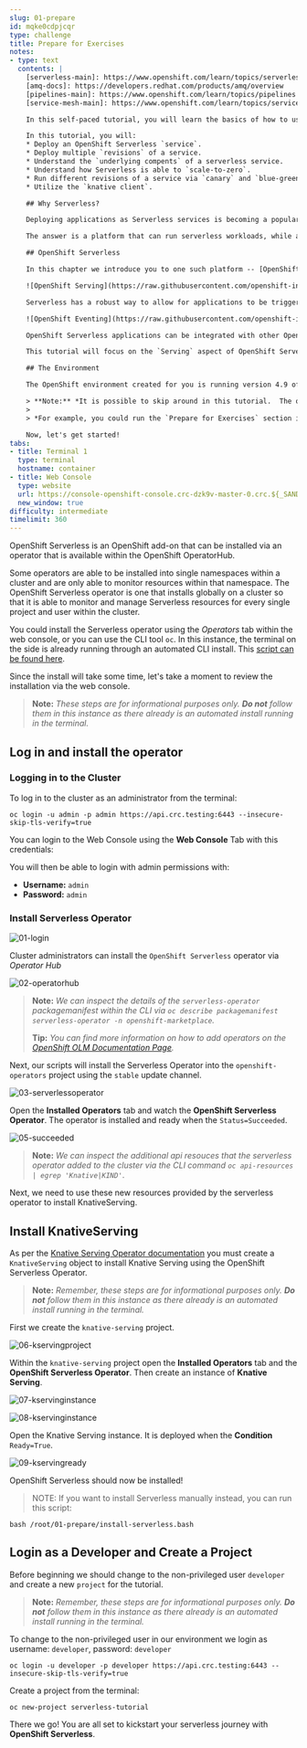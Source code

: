 ```yaml
---
slug: 01-prepare
id: mqke0cdpjcqr
type: challenge
title: Prepare for Exercises
notes:
- type: text
  contents: |
    [serverless-main]: https://www.openshift.com/learn/topics/serverless
    [amq-docs]: https://developers.redhat.com/products/amq/overview
    [pipelines-main]: https://www.openshift.com/learn/topics/pipelines
    [service-mesh-main]: https://www.openshift.com/learn/topics/service-mesh

    In this self-paced tutorial, you will learn the basics of how to use OpenShift Serverless, which provides a development model to remove the overhead of server provisioning and maintenance from the developer.

    In this tutorial, you will:
    * Deploy an OpenShift Serverless `service`.
    * Deploy multiple `revisions` of a service.
    * Understand the `underlying compents` of a serverless service.
    * Understand how Serverless is able to `scale-to-zero`.
    * Run different revisions of a service via `canary` and `blue-green` deployments.
    * Utilize the `knative client`.

    ## Why Serverless?

    Deploying applications as Serverless services is becoming a popular architectural style. It seems like many organizations assume that _Functions as a Service (FaaS)_ implies a serverless architecture. We think it is more accurate to say that FaaS is one of the ways to utilize serverless, although it is not the only way. This raises a super critical question for enterprises that may have applications which could be monolith or a microservice: What is the easiest path to serverless application deployment?

    The answer is a platform that can run serverless workloads, while also enabling you to have complete control of the configuration, building, and deployment. Ideally, the platform also supports deploying the applications as linux containers.

    ## OpenShift Serverless

    In this chapter we introduce you to one such platform -- [OpenShift Serverless][serverless-main].  OpenShift Serverless helps developers to deploy and run applications that will scale up or scale to zero on-demand. Applications are packaged as OCI compliant Linux containers that can be run anywhere.  This is known as `Serving`.

    ![OpenShift Serving](https://raw.githubusercontent.com/openshift-instruqt/instruqt/master/assets/developing-on-openshift/serverless/00-intro/knative-serving-diagram.png)

    Serverless has a robust way to allow for applications to be triggered by a variety of event sources, such as events from your own applications, cloud services from multiple providers, Software as a Service (SaaS) systems and Red Hat Services ([AMQ Streams][amq-docs]).  This is known as `Eventing`.

    ![OpenShift Eventing](https://raw.githubusercontent.com/openshift-instruqt/instruqt/master/assets/developing-on-openshift/serverless/00-intro/knative-eventing-diagram.png)

    OpenShift Serverless applications can be integrated with other OpenShift services, such as OpenShift [Pipelines][pipelines-main], and [Service Mesh][service-mesh-main], delivering a complete serverless application development and deployment experience.

    This tutorial will focus on the `Serving` aspect of OpenShift Serverless as the first diagram showcases.  Be on the lookout for additional tutorials to dig further into Serverless, specifically `Eventing`.

    ## The Environment

    The OpenShift environment created for you is running version 4.9 of the OpenShift Container Platform. This deployment is a self-contained environment that provides everything you need to be successful learning the platform. This includes a preconfigured command line environment, the OpenShift web console, public URLs, and sample applications.

    > **Note:** *It is possible to skip around in this tutorial.  The only pre-requisite for each section would be the initial `Prepare for Exercises` section.*
    >
    > *For example, you could run the `Prepare for Exercises` section immediately followed by the `Scaling` section.*

    Now, let's get started!
tabs:
- title: Terminal 1
  type: terminal
  hostname: container
- title: Web Console
  type: website
  url: https://console-openshift-console.crc-dzk9v-master-0.crc.${_SANDBOX_ID}.instruqt.io
  new_window: true
difficulty: intermediate
timelimit: 360
---
```

[serverless-install-script]: https://github.com/openshift-labs/learn-katacoda/blob/master/developing-on-openshift/serverless/assets/01-prepare/install-serverless.bash
[olm-docs]: https://docs.openshift.com/container-platform/latest/operators/understanding/olm/olm-understanding-olm.html
[serving-docs]: https://github.com/knative/serving-operator#the-knativeserving-custom-resource

OpenShift Serverless is an OpenShift add-on that can be installed via an operator that is available within the OpenShift OperatorHub.

Some operators are able to be installed into single namespaces within a cluster and are only able to monitor resources within that namespace.  The OpenShift Serverless operator is one that installs globally on a cluster so that it is able to monitor and manage Serverless resources for every single project and user within the cluster.

You could install the Serverless operator using the *Operators* tab within the web console, or you can use the CLI tool `oc`.  In this instance, the terminal on the side is already running through an automated CLI install.  This [script can be found here][serverless-install-script].

Since the install will take some time, let's take a moment to review the installation via the web console.

> **Note:** *These steps are for informational purposes only. **Do not** follow them in this instance as there already is an automated install running in the terminal.*

## Log in and install the operator

### Logging in to the Cluster

To log in to the cluster as an administrator from the terminal:

```
oc login -u admin -p admin https://api.crc.testing:6443 --insecure-skip-tls-verify=true
```

You can login to the Web Console using the **Web Console** Tab with this credentials:

You will then be able to login with admin permissions with:

* **Username:** ``admin``
* **Password:** ``admin``


### Install Serverless Operator

![01-login](https://raw.githubusercontent.com/openshift-instruqt/instruqt/master/assets/developing-on-openshift/serverless/01-prepare/01-login.png)

Cluster administrators can install the `OpenShift Serverless` operator via *Operator Hub*

![02-operatorhub](https://raw.githubusercontent.com/openshift-instruqt/instruqt/master/assets/developing-on-openshift/serverless/01-prepare/02-operatorhub.png)

> **Note:** *We can inspect the details of the `serverless-operator` packagemanifest within the CLI via `oc describe packagemanifest serverless-operator -n openshift-marketplace`.*
>
> **Tip:** *You can find more information on how to add operators on the [OpenShift OLM Documentation Page][olm-docs].*

Next, our scripts will install the Serverless Operator into the `openshift-operators` project using the `stable` update channel.

![03-serverlessoperator](https://raw.githubusercontent.com/openshift-instruqt/instruqt/master/assets/developing-on-openshift/serverless/01-prepare/03-serverlessoperator.png)

Open the **Installed Operators** tab and watch the **OpenShift Serverless Operator**.  The operator is installed and ready when the `Status=Succeeded`.

![05-succeeded](https://raw.githubusercontent.com/openshift-instruqt/instruqt/master/assets/developing-on-openshift/serverless/01-prepare/05-succeeded.png)

> **Note:** *We can inspect the additional api resouces that the serverless operator added to the cluster via the CLI command `oc api-resources | egrep 'Knative|KIND'`*.

Next, we need to use these new resources provided by the serverless operator to install KnativeServing.

## Install KnativeServing
As per the [Knative Serving Operator documentation][serving-docs] you must create a `KnativeServing` object to install Knative Serving using the OpenShift Serverless Operator.

> **Note:** *Remember, these steps are for informational purposes only. **Do not** follow them in this instance as there already is an automated install running in the terminal.*

First we create the `knative-serving` project.

![06-kservingproject](https://raw.githubusercontent.com/openshift-instruqt/instruqt/master/assets/developing-on-openshift/serverless/01-prepare/06-kservingproject.png)

Within the `knative-serving` project open the **Installed Operators** tab and the **OpenShift Serverless Operator**.  Then create an instance of **Knative Serving**.

![07-kservinginstance](https://raw.githubusercontent.com/openshift-instruqt/instruqt/master/assets/developing-on-openshift/serverless/01-prepare/07-kservinginstance.png)

![08-kservinginstance](https://raw.githubusercontent.com/openshift-instruqt/instruqt/master/assets/developing-on-openshift/serverless/01-prepare/08-kservinginstance.png)

Open the Knative Serving instance.  It is deployed when the **Condition** `Ready=True`.

![09-kservingready](https://raw.githubusercontent.com/openshift-instruqt/instruqt/master/assets/developing-on-openshift/serverless/01-prepare/09-kservingready.png)

OpenShift Serverless should now be installed!

> NOTE: If you want to install Serverless manually instead, you can run this script:

```
bash /root/01-prepare/install-serverless.bash
```

## Login as a Developer and Create a Project
Before beginning we should change to the non-privileged user `developer` and create a new `project` for the tutorial.

> **Note:** *Remember, these steps are for informational purposes only. **Do not** follow them in this instance as there already is an automated install running in the terminal.*

To change to the non-privileged user in our environment we login as username: `developer`, password: `developer`

```
oc login -u developer -p developer https://api.crc.testing:6443 --insecure-skip-tls-verify=true
```

Create a project from the terminal:

```
oc new-project serverless-tutorial
```

There we go! You are all set to kickstart your serverless journey with **OpenShift Serverless**.

